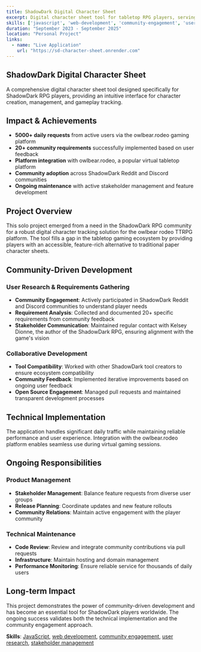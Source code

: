 ```yaml
---
title: ShadowDark Digital Character Sheet
excerpt: Digital character sheet tool for tabletop RPG players, serving 5000+ daily requests and integrated with popular gaming platforms.
skills: ['javascript', 'web-development', 'community-engagement', 'user-research', 'stakeholder-management']
duration: "September 2023 - September 2025"
location: "Personal Project"
links:
  - name: "Live Application"
    url: "https://sd-character-sheet.onrender.com"
---
```


## ShadowDark Digital Character Sheet

A comprehensive digital character sheet tool designed specifically for ShadowDark RPG players, providing an intuitive interface for character creation, management, and gameplay tracking.

## Impact & Achievements

- **5000+ daily requests** from active users via the owlbear.rodeo gaming platform
- **20+ community requirements** successfully implemented based on user feedback
- **Platform integration** with owlbear.rodeo, a popular virtual tabletop platform
- **Community adoption** across ShadowDark Reddit and Discord communities
- **Ongoing maintenance** with active stakeholder management and feature development

## Project Overview

This solo project emerged from a need in the ShadowDark RPG community for a robust digital character tracking solution for the owlbear rodeo TTRPG platform. The tool fills a gap in the tabletop gaming ecosystem by providing players with an accessible, feature-rich alternative to traditional paper character sheets.

## Community-Driven Development

### User Research & Requirements Gathering
- **Community Engagement**: Actively participated in ShadowDark Reddit and Discord communities to understand player needs
- **Requirement Analysis**: Collected and documented 20+ specific requirements from community feedback
- **Stakeholder Communication**: Maintained regular contact with Kelsey Dionne, the author of the ShadowDark RPG, ensuring alignment with the game's vision

### Collaborative Development
- **Tool Compatibility**: Worked with other ShadowDark tool creators to ensure ecosystem compatibility
- **Community Feedback**: Implemented iterative improvements based on ongoing user feedback
- **Open Source Engagement**: Managed pull requests and maintained transparent development processes

## Technical Implementation

The application handles significant daily traffic while maintaining reliable performance and user experience. Integration with the owlbear.rodeo platform enables seamless use during virtual gaming sessions.

## Ongoing Responsibilities

### Product Management
- **Stakeholder Management**: Balance feature requests from diverse user groups
- **Release Planning**: Coordinate updates and new feature rollouts
- **Community Relations**: Maintain active engagement with the player community

### Technical Maintenance
- **Code Review**: Review and integrate community contributions via pull requests
- **Infrastructure**: Maintain hosting and domain management
- **Performance Monitoring**: Ensure reliable service for thousands of daily users

## Long-term Impact

This project demonstrates the power of community-driven development and has become an essential tool for ShadowDark players worldwide. The ongoing success validates both the technical implementation and the community engagement approach.

**Skills**: [JavaScript](/skill/javascript/), [web development](/skill/web-development/), [community engagement](/skill/community-engagement/), [user research](/skill/user-research/), [stakeholder management](/skill/stakeholder-management/)
